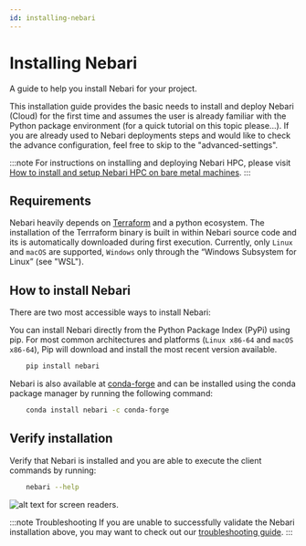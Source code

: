 ```yaml
---
id: installing-nebari
---
```


# Installing Nebari

A guide to help you install Nebari for your project.

This installation guide provides the basic needs to install and deploy Nebari (Cloud) for the first time and assumes the user is already familiar with the Python package environment (for a quick tutorial on this topic please...). If you are already used to Nebari deployments steps and would like to check the advance configuration, feel free to skip to the "advanced-settings".

:::note
For instructions on installing and deploying Nebari HPC, please visit [How to install and setup Nebari HPC on bare metal machines](/how-tos/nebari-hpc).
:::

## Requirements

Nebari heavily depends on [Terraform](https://www.terraform.io/) and a python ecosystem. The installation of the Terrraform binary is built in within Nebari source code and its is automatically downloaded during first execution. Currently, only `Linux` and `macOS` are supported, `Windows` only through the “Windows Subsystem for Linux” (see "WSL").

## How to install Nebari

There are two most accessible ways to install Nebari:

You can install Nebari directly from the Python Package Index (PyPi) using pip. For most common architectures and platforms (`Linux x86-64` and `macOS x86-64`), Pip will download and install the most recent version available.
```bash
    pip install nebari
```
Nebari is also available at [conda-forge](https://anaconda.org/conda-forge/qhub) and can be installed using the conda package manager by running the following command:
```bash
    conda install nebari -c conda-forge
```


## Verify installation

Verify that Nebari is installed and you are able to execute the client commands by running:
```bash
    nebari --help
```

![alt text for screen readers](/img/validate_installation.png "Text to show on mouseover").


:::note Troubleshooting
If you are unable to successfully validate the Nebari installation above, you may want to check out our [troubleshooting guide](/started/troubleshooting.md).
:::